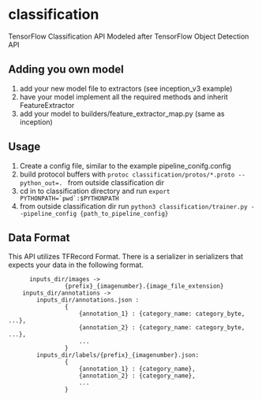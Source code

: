 # classification
TensorFlow Classification API
  Modeled after TensorFlow Object Detection API

## Adding you own model
  
  1) add your new model file to extractors (see inception_v3 example)
  2) have your model implement all the required methods and inherit FeatureExtractor
  3) add your model to builders/feature_extractor_map.py (same as inception)

## Usage
  1) Create a config file, similar to the example pipeline_conifg.config
  2) build protocol buffers with `protoc classification/protos/*.proto --python_out=.
` from outside classification dir
  3) cd in to classification directory and run ``export PYTHONPATH=`pwd`:$PYTHONPATH ``
  4) from outside classification dir run `python3 classification/trainer.py --pipeline_config {path_to_pipeline_config}`

## Data Format
  This API utilizes TFRecord Format. There is a serializer in serializers that expects your data in the following format.
  
          inputs_dir/images ->
                    {prefix}_{imagenumber}.{image_file_extension}
        inputs_dir/annotations ->
            inputs_dir/annotations.json :
                    {
                        {annotation_1} : {category_name: category_byte, ...},
                        {annotation_2} : {category_name: category_byte, ...},
                        ...
                    }
            inputs_dir/labels/{prefix}_{imagenumber}.json:
                    {
                        {annotation_1} : {category_name},
                        {annotation_2} : {category_name},
                        ...
                    }
